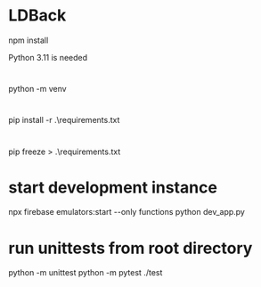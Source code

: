 # LDBack

npm install

Python 3.11 is needed
#
python -m venv
#
pip install -r .\requirements.txt
#
pip freeze > .\requirements.txt

# start development instance

npx firebase emulators:start --only functions
python dev_app.py  

# run unittests from root directory

python -m unittest
python -m pytest ./test

